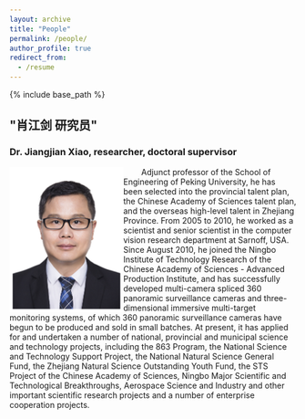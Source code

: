 ```yaml
---
layout: archive
title: "People"
permalink: /people/
author_profile: true
redirect_from:
  - /resume
---
```


{% include base_path %}

## "肖江剑 研究员"
### Dr. Jiangjian Xiao, researcher, doctoral supervisor
<img  align="left" src="https://github.com/nimtecv/nimtecv.github.io/raw/master//images/xiao.png"   width="200px" />
&nbsp;&nbsp;&nbsp;&nbsp;&nbsp;&nbsp;&nbsp;&nbsp;Adjunct professor of the School of Engineering of Peking University, he has been selected into the provincial talent plan, the Chinese Academy of Sciences talent plan, and the overseas high-level talent in Zhejiang Province. From 2005 to 2010, he worked as a scientist and senior scientist in the computer vision research department at Sarnoff, USA. Since August 2010, he joined the Ningbo Institute of Technology Research of the Chinese Academy of Sciences - Advanced Production Institute, and has successfully developed multi-camera spliced 360 panoramic surveillance cameras and three-dimensional immersive multi-target monitoring systems, of which 360 panoramic surveillance cameras have begun to be produced and sold in small batches. At present, it has applied for and undertaken a number of national, provincial and municipal science and technology projects, including the 863 Program, the National Science and Technology Support Project, the National Natural Science General Fund, the Zhejiang Natural Science Outstanding Youth Fund, the STS Project of the Chinese Academy of Sciences, Ningbo Major Scientific and Technological Breakthroughs, Aerospace Science and Industry and other important scientific research projects and a number of enterprise cooperation projects.
